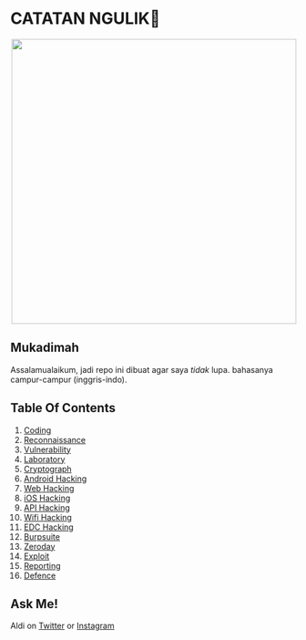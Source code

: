 # CATATAN NGULIK:rocket:

<p align="center"><img src="https://user-images.githubusercontent.com/52058660/89849631-14093c80-dbb3-11ea-9e04-a67d5758b904.jpg" width="500"></p>

## Mukadimah
Assalamualaikum, jadi repo ini dibuat agar saya *tidak* lupa. bahasanya campur-campur (inggris-indo).

## Table Of Contents
1. [Coding](https://github.com/acvn/catngul/blob/master/code.md)
2. [Reconnaissance](https://github.com/acvn/b3lajar/blob/master/rekon)
3. [Vulnerability](https://github.com/acvn/b3lajar/blob/master/vuln)
4. [Laboratory](https://github.com/acvn/b3lajar/blob/master/lab)
5. [Cryptograph](https://github.com/acvn/b3lajar/blob/master/crypto.md)
6. [Android Hacking](https://github.com/acvn/b3lajar/blob/master/android-hacking.md)
7. [Web Hacking](https://github.com/acvn/b3lajar/blob/master/webhack.md)
8. [iOS Hacking](https://github.com/acvn/b3lajar/blob/master/ioshack.md)
9. [API Hacking](https://github.com/acvn/catngul/blob/master/apihack.md)
10. [Wifi Hacking](https://github.com/acvn/catngul/blob/master/wifihack.md)
11. [EDC Hacking](https://github.com/acvn/catngul/blob/master/edchack.md)
12. [Burpsuite](https://github.com/acvn/catngul/blob/master/burp.md)
13. [Zeroday](https://github.com/aldisat/catngul/blob/master/zeroday.md)
14. [Exploit](https://github.com/aldisat/catngul/blob/master/exploit.md)
15. [Reporting](https://github.com/aldisat/catngul/blob/master/reporting.md)
16. [Defence](https://github.com/aldisat/catngul/blob/master/defense.md)
   
## Ask Me!
Aldi on [Twitter](https://twitter.com/aldi__satria) or [Instagram](https://www.instagram.com/aldi___satria/)
